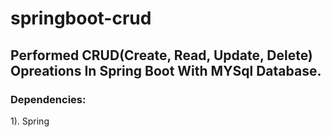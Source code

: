 # springboot-crud

<h2>Performed CRUD(Create, Read, Update, Delete) Opreations In Spring Boot With MYSql Database.</h2>

<h3>Dependencies: </h3>
1). Spring

